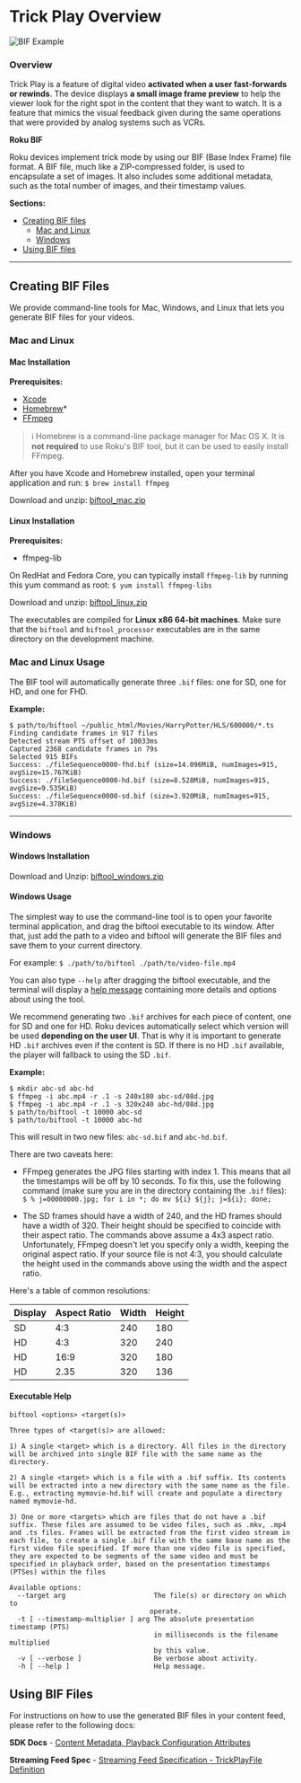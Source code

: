 # Trick Play Overview

![BIF Example](https://roku-developer-home-ghost-staging.s3.amazonaws.com/2016/Jul/YmlmX3NjcmVlbnNob3QtMTQ2OTgzMjM1MjIxNw==.jpg)

### Overview

Trick Play is a feature of digital video **activated when a user fast-forwards or rewinds**. The device displays **a small image frame preview** to help the viewer look for the right spot in the content that they want to watch. It is a feature that mimics the visual feedback given during the same operations that were provided by analog systems such as VCRs.

**Roku BIF**

Roku devices implement trick mode by using our BIF (Base Index Frame) file format. A BIF file, much like a ZIP-compressed folder, is used to encapsulate a set of images. It also includes some additional metadata, such as the total number of images, and their timestamp values.

**Sections:**

* [Creating BIF files](#creating-bif-files)
  * [Mac and Linux](#mac-and-linux)
  * [Windows](windows)
* [Using BIF files](#using-bif-files)

---

## Creating BIF Files
We provide command-line tools for Mac, Windows, and Linux that lets you generate BIF files for your videos.

### Mac and Linux

#### Mac Installation
**Prerequisites:**

- [Xcode](https://itunes.apple.com/us/app/xcode/id497799835?mt=12)
- [Homebrew](http://brew.sh/)*
- [FFmpeg](https://ffmpeg.org/)

> :information_source: Homebrew is a command-line package manager for Mac OS X. It is **not required** to use Roku's BIF tool, but it can be used to easily install FFmpeg.

After you have Xcode and Homebrew installed, open your terminal application and run: `$ brew install ffmpeg`

Download and unzip: [biftool_mac.zip](https://sdkdocs.roku.com/download/attachments/3737253/biftool_mac.zip?version=1&modificationDate=1461287453365&api=v2)

#### Linux Installation
**Prerequisites:**

- ffmpeg-lib

On RedHat and Fedora Core, you can typically install `ffmpeg-lib` by running this yum command as root: `$ yum install ffmpeg-libs`

Download and unzip: [biftool_linux.zip](https://sdkdocs.roku.com/download/attachments/3737253/biftool_linux.zip?version=1&modificationDate=1461287442035&api=v2)

The executables are compiled for **Linux x86 64-bit machines**. Make sure that the `biftool` and `biftool_processor` executables are in the same directory on the development machine.

### Mac and Linux Usage
The BIF tool will automatically generate three `.bif` files: one for SD, one for HD, and one for FHD.

**Example:**
```
$ path/to/biftool ~/public_html/Movies/HarryPotter/HLS/600000/*.ts
Finding candidate frames in 917 files
Detected stream PTS offset of 10033ms
Captured 2368 candidate frames in 79s
Selected 915 BIFs
Success: ./fileSequence0000-fhd.bif (size=14.096MiB, numImages=915, avgSize=15.767KiB)
Success: ./fileSequence0000-hd.bif (size=8.528MiB, numImages=915, avgSize=9.535KiB)
Success: ./fileSequence0000-sd.bif (size=3.920MiB, numImages=915, avgSize=4.378KiB)
```

---

### Windows

#### Windows Installation
Download and Unzip: [biftool_windows.zip](https://sdkdocs.roku.com/download/attachments/3737253/biftool_windows.zip?version=1&modificationDate=1461287812523&api=v2)

#### Windows Usage
The simplest way to use the command-line tool is to open your favorite terminal application, and drag the biftool executable to its window. After that, just add the path to a video and biftool will generate the BIF files and save them to your current directory.

For example: `$ ./path/to/biftool ./path/to/video-file.mp4`

You can also type `--help` after dragging the biftool executable, and the terminal will display a [help message](#executable-help) containing more details and options about using the tool.

We recommend generating two `.bif` archives for each piece of content, one for SD and one for HD. Roku devices automatically select which version will be used **depending on the user UI**.  That is why it is important to generate HD `.bif` archives even if the content is SD. If there is no HD `.bif` available, the player will fallback to using the SD `.bif`.

**Example:**
```
$ mkdir abc-sd abc-hd
$ ffmpeg -i abc.mp4 -r .1 -s 240x180 abc-sd/08d.jpg
$ ffmpeg -i abc.mp4 -r .1 -s 320x240 abc-hd/08d.jpg
$ path/to/biftool -t 10000 abc-sd
$ path/to/biftool -t 10000 abc-hd
```

This will result in two new files: `abc-sd.bif` and `abc-hd.bif`.

There are two caveats here:

- FFmpeg generates the JPG files starting with index 1. This means that all the timestamps will be off by 10 seconds. To fix this, use the following command (make sure you are in the directory containing the `.bif` files): `$ % j=00000000.jpg; for i in *; do mv ${i} ${j}; j=${i}; done;`

- The SD frames should have a width of 240, and the HD frames should have a width of 320. Their height should be specified to coincide with their aspect ratio. The commands above assume a 4x3 aspect ratio. Unfortunately, FFmpeg doesn't let you specify only a width, keeping the original aspect ratio. If your source file is not 4:3, you should calculate the height used in the commands above using the width and the aspect ratio.

Here's a table of common resolutions:

| Display | Aspect Ratio | Width | Height |
| ------- | ------------ | ----- | ------ |
| SD | 4:3 | 240 | 180
| HD | 4:3 | 320 | 240
| HD | 16:9 | 320 | 180
| HD | 2.35 | 320 | 136

#### Executable Help
```
biftool <options> <target(s)>

Three types of <target(s)> are allowed:

1) A single <target> which is a directory. All files in the directory will be archived into single BIF file with the same name as the directory.

2) A single <target> which is a file with a .bif suffix. Its contents will be extracted into a new directory with the same name as the file. E.g., extracting mymovie-hd.bif will create and populate a directory named mymovie-hd.

3) One or more <targets> which are files that do not have a .bif suffix. These files are assumed to be video files, such as .mkv, .mp4 and .ts files. Frames will be extracted from the first video stream in each file, to create a single .bif file with the same base name as the first video file specified. If more than one video file is specified, they are expected to be segments of the same video and must be specified in playback order, based on the presentation timestamps (PTSes) within the files

Available options:
  --target arg                      The file(s) or directory on which to
                                   operate.
  -t [ --timestamp-multiplier ] arg The absolute presentation timestamp (PTS)
                                    in milliseconds is the filename multiplied
                                    by this value.
  -v [ --verbose ]                  Be verbose about activity.
  -h [ --help ]                     Help message.
```

## Using BIF Files
For instructions on how to use the generated BIF files in your content feed, please refer to the following docs:

**SDK Docs** - [Content Metadata, Playback Configuration Attributes](https://sdkdocs.roku.com/display/sdkdoc/Content+Meta-Data#ContentMeta-Data-PlaybackConfigurationAttributes)

**Streaming Feed Spec** - [Streaming Feed Specification - TrickPlayFile Definition]()

